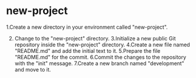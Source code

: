 # new-project

1.Create a new directory in your environment called "new-project".

2. Change to the "new-project" directory.
3.Initialize a new public Git repository inside the "new-project" directory.
4.Create a new file named "README.md" and add the initial text to it.
5.Prepare the file "README.md" for the commit.
6.Commit the changes to the repository with the "init" message.
7.Create a new branch named "development" and move to it.


